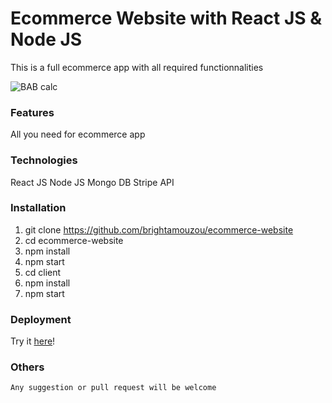 # Ecommerce Website with React JS & Node JS 
This is a full ecommerce app with all required functionnalities

![BAB calc](https://raw.githubusercontent.com/brightamouzou/ecommerce-website/master/client/public/project_images/8.png)

### Features

All you need for ecommerce app

### Technologies

React JS
Node JS
Mongo DB
Stripe API

### Installation

1.  git clone https://github.com/brightamouzou/ecommerce-website  
2.  cd ecommerce-website
3.  npm install
4.  npm start
5.  cd client 
6.  npm install
7.  npm start

### Deployment

Try it [here](https://bright-ecommerce.herokuapp.com)!

### Others

    Any suggestion or pull request will be welcome
